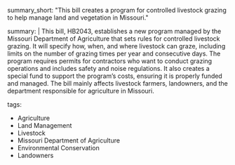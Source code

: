 summary_short: "This bill creates a program for controlled livestock grazing to help manage land and vegetation in Missouri."

summary: |
  This bill, HB2043, establishes a new program managed by the Missouri Department of Agriculture that sets rules for controlled livestock grazing. It will specify how, when, and where livestock can graze, including limits on the number of grazing times per year and consecutive days. The program requires permits for contractors who want to conduct grazing operations and includes safety and noise regulations. It also creates a special fund to support the program’s costs, ensuring it is properly funded and managed. The bill mainly affects livestock farmers, landowners, and the department responsible for agriculture in Missouri.

tags:
  - Agriculture
  - Land Management
  - Livestock
  - Missouri Department of Agriculture
  - Environmental Conservation
  - Landowners
